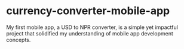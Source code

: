 # currency-converter-mobile-app
My first mobile app, a USD to NPR converter, is a simple yet impactful project that solidified my understanding of mobile app development concepts.
